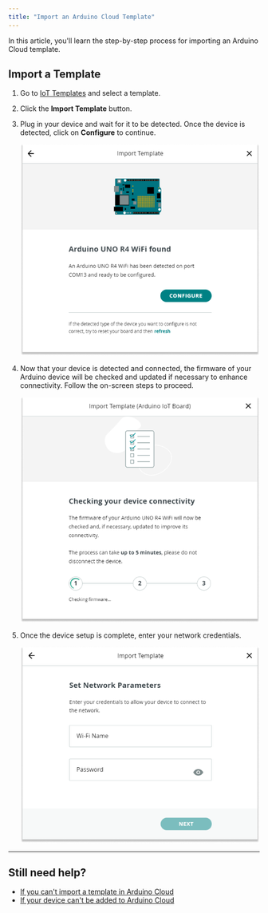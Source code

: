 ```yaml
---
title: "Import an Arduino Cloud Template"
---
```


In this article, you'll learn the step-by-step process for importing an Arduino Cloud template.

## Import a Template

1. Go to [ IoT Templates](https://app.arduino.cc/templates) and select a template.

1. Click the **Import Template** button. 

1. Plug in your device and wait for it to be detected. Once the device is detected, click on **Configure** to continue.

    ![Dialog box displaying that the device was found](img/Device_found.png)

1. Now that your device is detected and connected, the firmware of your Arduino device will be checked and updated if necessary to enhance connectivity. Follow the on-screen steps to proceed.

    ![Dialog box displaying firmware updates](img/Checking_device_connectivity.png)

1. Once the device setup is complete, enter your network credentials.

    ![Dialog box for entering network credentials](img/Set_network_parameters.png)
    
---
    
## Still need help?

* [If you can't import a template in Arduino Cloud](https://support.arduino.cc/hc/en-us/articles/4408887422994-If-you-can-t-import-a-template-in-Arduino-Cloud)
* [If your device can't be added to Arduino Cloud](https://support.arduino.cc/hc/en-us/articles/360019355679-If-your-device-can-t-be-added-to-Arduino-Cloud)
